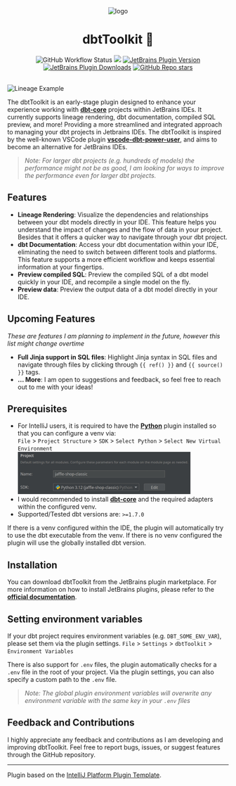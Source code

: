 <div align="center">
    <img alt="logo" data-is-relative="true" src="./assets/img/logo.png" width="250" height="250"/>
    <h1>dbtToolkit 🧰</h1>
    <img alt="GitHub Workflow Status" src="https://github.com/ramonvermeulen/dbt-toolkit/actions/workflows/build.yml/badge.svg?branch=main">
    <a href="https://codecov.io/github/ramonvermeulen/dbt-toolkit" ><img src="https://codecov.io/github/ramonvermeulen/dbt-toolkit/graph/badge.svg?token=E0ATR13F60"/></a>
    <a href="https://plugins.jetbrains.com/plugin/24666-dbttoolkit"><img alt="JetBrains Plugin Version" src="https://img.shields.io/jetbrains/plugin/v/24666-dbttoolkit"></a>
    <a href="https://plugins.jetbrains.com/plugin/24666-dbttoolkit"><img alt="JetBrains Plugin Downloads" src="https://img.shields.io/jetbrains/plugin/d/24666-dbttoolkit"></a>
    <a href="https://github.com/ramonvermeulen/dbt-toolkit"><img alt="GitHub Repo stars" src="https://img.shields.io/github/stars/ramonvermeulen/dbt-toolkit"></a>
</div>

<br>

![Lineage Example](./assets/img/sample.gif)

<!-- Plugin description -->
The dbtToolkit is an early-stage plugin designed to enhance your experience working with [**dbt-core**](https://github.com/dbt-labs/dbt-core)
projects within JetBrains IDEs. It currently supports lineage rendering, dbt documentation, compiled SQL preview, and more!
Providing a more streamlined and integrated approach to managing your dbt projects in Jetbrains IDEs. The dbtToolkit is inspired by the
well-known VSCode plugin [**vscode-dbt-power-user**](https://github.com/AltimateAI/vscode-dbt-power-user), and aims to become an alternative
for JetBrains IDEs.

> _Note: For larger dbt projects (e.g. hundreds of models) the performance might not be as good, I am looking for ways to improve the performance even
> for larger dbt projects._


## Features
* **Lineage Rendering**: Visualize the dependencies and relationships between your dbt models directly in your IDE. 
This feature helps you understand the impact of changes and the flow of data in your project. Besides that it offers a 
quicker way to navigate through your dbt project.
* **dbt Documentation**: Access your dbt documentation within your IDE, eliminating the need to switch between different 
tools and platforms. This feature supports a more efficient workflow and keeps essential information at your fingertips.
* **Preview compiled SQL**: Preview the compiled SQL of a dbt model quickly in your IDE, and recompile a single model on
  the fly.
* **Preview data**: Preview the output data of a dbt model directly in your IDE.

## Upcoming Features
*These are features I am planning to implement in the future, however this list might change overtime*
* **Full Jinja support in SQL files**: Highlight Jinja syntax in SQL files and navigate through files by clicking
through `{{ ref() }}` and `{{ source() }}` tags.
* **... More**: I am open to suggestions and feedback, so feel free to reach out to me with your ideas!


## Prerequisites
* For IntelliJ users, it is required to have the [**Python**](https://plugins.jetbrains.com/plugin/631-python) plugin installed so that you can configure a venv via:
<br>`File` > `Project Structure` > `SDK` > `Select Python` > `Select New Virtual Environment`
<br>![Set-up venv](./assets/img/settings.jpg)
* I would recommended to install [**dbt-core**](https://pypi.org/project/dbt-core/) and the required adapters within the configured venv.
* Supported/Tested dbt versions are: `>=1.7.0`

If there is a venv configured within the IDE, the plugin will automatically try to use the dbt executable from the venv. 
If there is no venv configured the plugin will use the globally installed dbt version.

## Installation
You can download dbtToolkit from the JetBrains plugin marketplace. For more information on how to install JetBrains plugins, 
please refer to the [**official documentation**](https://www.jetbrains.com/help/idea/managing-plugins.html).

## Setting environment variables
If your dbt project requires environment variables (e.g. `DBT_SOME_ENV_VAR`), please set them via the plugin settings.
`File` > `Settings` > `dbtToolkit` > `Environment Variables`

There is also support for `.env` files, the plugin automatically checks for a `.env` file in the root of your project.
Via the plugin settings, you can also specify a custom path to the `.env` file.
> _Note: The global plugin environment variables will overwrite any environment variable with the same key in your 
> `.env` files_
<!-- Plugin description end -->

## Feedback and Contributions
I highly appreciate any feedback and contributions as I am developing and improving dbtToolkit. 
Feel free to report bugs, issues, or suggest features through the GitHub repository.


---
Plugin based on the [IntelliJ Platform Plugin Template][template].

[template]: https://github.com/JetBrains/intellij-platform-plugin-template
[docs:plugin-description]: https://plugins.jetbrains.com/docs/intellij/plugin-user-experience.html#plugin-description-and-presentation
